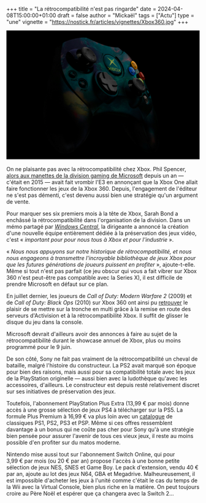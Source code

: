 +++
title = "La rétrocompatibilité n'est pas ringarde"
date = 2024-04-08T15:00:00+01:00
draft = false
author = "Mickaël"
tags = ["Actu"]
type = "une"
vignette = "https://nostick.fr/articles/vignettes/Xbox360.jpg"
+++ 

![Une manette de Xbox360.jpg](Xbox360.jpg "© Kote Puerto")

On ne plaisante pas avec la rétrocompatibilité chez Xbox. Phil Spencer, [alors aux manettes de la division gaming de Microsoft](https://nostick.fr/articles/2024/avril/0604-resume-semaine/#10-ans-de-phil-spencer-stop-ou-encore-) depuis un an — c'était en 2015 — avait fait vrombir l'E3 en annonçant que la Xbox One allait faire fonctionner les jeux de la Xbox 360. Depuis, l'engagement de l'éditeur ne s'est pas démenti, c'est devenu aussi bien une stratégie qu'un argument de vente.

Pour marquer ses six premiers mois à la tête de Xbox, Sarah Bond a enchâssé la rétrocompatibilité dans l'organisation de la division. Dans un mémo partagé par *[Windows Central](https://www.windowscentral.com/gaming/xbox/exclusive-xbox-president-sarah-bond-has-set-up-a-new-team-dedicated-to-game-preservation-and-forward-compatibility)*, la dirigeante a annoncé la création d'une nouvelle équipe entièrement dédiée à la préservation des jeux vidéo, c'est « *important pour pour nous tous à Xbox et pour l'industrie* ».

« *Nous nous appuyons sur notre historique de rétrocompatibilité, et nous nous engageons à transmettre l'incroyable bibliothèque de jeux Xbox pour que les futures générations de joueurs puissent en profiter* », ajoute-t-elle. Même si tout n'est pas parfait (ce jeu obscur qui vous a fait vibrer sur Xbox 360 n'est peut-être pas compatible avec la Series X), il est difficile de prendre Microsoft en défaut sur ce plan.

En juillet dernier, les joueurs de *Call of Duty: Modern Warfare 2* (2009) et de *Call of Duty: Black Ops* (2010) sur Xbox 360 ont ainsi pu [retrouver](https://gamerant.com/call-of-duty-servers-fixed-mw2-black-ops-input-delay-lag/) le plaisir de se mettre sur la tronche en multi grâce à la remise en route des serveurs d'Activision et à la rétrocompatibilité Xbox. Il suffit de glisser le disque du jeu dans la console.

Microsoft devrait d'ailleurs avoir des annonces à faire au sujet de la rétrocompatibilité durant le showcase annuel de Xbox, plus ou moins programmé pour le 9 juin.

De son côté, Sony ne fait pas vraiment de la rétrocompatibilité un cheval de bataille, malgré l'histoire du constructeur. La PS2 avait marqué son époque pour bien des raisons, mais aussi pour sa compatibilité totale avec les jeux de la PlayStation originelle — aussi bien avec la ludothèque qu'avec les accessoires, d'ailleurs. Le constructeur est depuis resté relativement discret sur ses initiatives de préservation des jeux.

Toutefois, l'abonnement PlayStation Plus Extra (13,99 € par mois) donne accès à une grosse sélection de jeux PS4 à télécharger sur  la PS5. La formule Plus Premium à 16,99 € va plus loin avec un [catalogue](https://www.playstation.com/fr-fr/ps-plus/games/#classics-a-z) de classiques PS1, PS2, PS3 et PSP. Même si ces offres ressemblent davantage à un bonus qui ne coûte pas cher pour Sony qu'à une stratégie bien pensée pour assurer l'avenir de tous ces vieux jeux, il reste au moins possible d'en profiter sur du matos moderne.

Nintendo mise aussi tout sur l'abonnement Switch Online, qui pour 3,99 € par mois (ou 20 € par an) propose l'accès à une bonne petite sélection de jeux NES, SNES et Game Boy. Le pack d'extension, vendu 40 € par an, ajoute au lot des jeux N64, GBA et Megadrive. Malheureusement, il est impossible d'acheter les jeux à l'unité comme c'était le cas du temps de la Wii avec la Virtual Console, bien plus riche en la matière. On peut toujours croire au Père Noël et espérer que ça changera avec la Switch 2…
